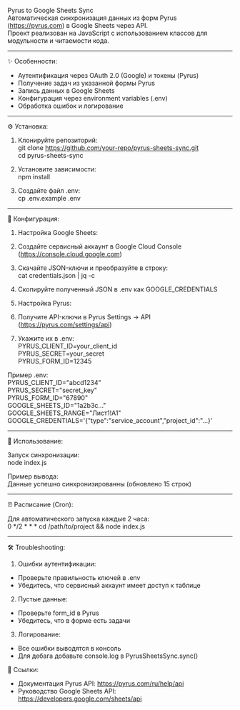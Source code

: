 
Pyrus to Google Sheets Sync  
Автоматическая синхронизация данных из форм Pyrus (https://pyrus.com) в Google Sheets через API.  
Проект реализован на JavaScript с использованием классов для модульности и читаемости кода.  

---  

✨ Особенности:  
- Аутентификация через OAuth 2.0 (Google) и токены (Pyrus)  
- Получение задач из указанной формы Pyrus  
- Запись данных в Google Sheets  
- Конфигурация через environment variables (.env)  
- Обработка ошибок и логирование  

---  

⚙️ Установка:  
1. Клонируйте репозиторий:  
git clone https://github.com/your-repo/pyrus-sheets-sync.git  
cd pyrus-sheets-sync  

2. Установите зависимости:  
npm install  

3. Создайте файл .env:  
cp .env.example .env  

---  

🔑 Конфигурация:  

1. Настройка Google Sheets:  
1. Создайте сервисный аккаунт в Google Cloud Console (https://console.cloud.google.com)  
2. Скачайте JSON-ключи и преобразуйте в строку:  
cat credentials.json | jq -c  
3. Скопируйте полученный JSON в .env как GOOGLE_CREDENTIALS  

2. Настройка Pyrus:  
1. Получите API-ключи в Pyrus Settings → API (https://pyrus.com/settings/api)  
2. Укажите их в .env:  
PYRUS_CLIENT_ID=your_client_id  
PYRUS_SECRET=your_secret  
PYRUS_FORM_ID=12345  

Пример .env:  
PYRUS_CLIENT_ID="abcd1234"  
PYRUS_SECRET="secret_key"  
PYRUS_FORM_ID="67890"  
GOOGLE_SHEETS_ID="1a2b3c..."  
GOOGLE_SHEETS_RANGE="Лист1!A1"  
GOOGLE_CREDENTIALS='{"type":"service_account","project_id":"...}'  

---  

🚀 Использование:  

Запуск синхронизации:  
node index.js  

Пример вывода:  
Данные успешно синхронизированны (обновлено 15 строк)  

---  

⏰ Расписание (Cron):  

Для автоматического запуска каждые 2 часа:  
0 */2 * * * cd /path/to/project && node index.js  

---  

🛠️ Troubleshooting:  

1. Ошибки аутентификации:  
- Проверьте правильность ключей в .env  
- Убедитесь, что сервисный аккаунт имеет доступ к таблице  

2. Пустые данные:  
- Проверьте form_id в Pyrus  
- Убедитесь, что в форме есть задачи  

3. Логирование:  
- Все ошибки выводятся в консоль  
- Для дебага добавьте console.log в PyrusSheetsSync.sync()  

🔗 Ссылки:  
- Документация Pyrus API: https://pyrus.com/ru/help/api  
- Руководство Google Sheets API: https://developers.google.com/sheets/api